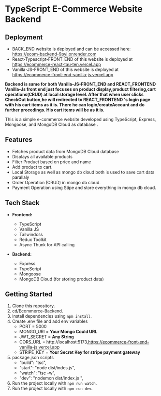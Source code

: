 # TypeScript E-Commerce Website Backend

## Deployment

- BACK_END website is deployed and can be accessed here: https://ecom-backend-9pyi.onrender.com
- React-Typescript-FRONT_END of this website is deployed at https://ecommerce-react-tau-ten.vercel.app
- Vanilla-JS-FRONT_END of this website is deployed at https://ecommerce-front-end-vanilla-js.vercel.app

**Backend is same for both Vanilla-JS-FRONT_END and REACT_FRONTEND Vanilla-Js front end just focuses on product display,product filtering,cart operations(CRUD) at local storage level. After that when user clicks CheckOut button,he will redirected to REACT_FRONTEND 's login page with his cart items as it is. There he can login/createAccount and do further procedings. His cart items will be as it is.**

This is a simple e-commerce website developed using TypeScript, Express, Mongoose, and MongoDB Cloud as database .

## Features

- Fetches product data from MongoDB Cloud database
- Displays all available products
- Filter Product based on price and name
- Add product to cart.
- Local Storage as well as mongo db cloud both is used to save cart data parallaly
- Order Operation (CRUD) in mongo db cloud.
- Payment Operation using Stipe and store everything in mongo db cloud.

## Tech Stack

- **Frontend:**

  - TypeScript
  - Vanilla JS
  - Tailwindcss
  - Redux Toolkit
  - Async Thunk for API calling

- **Backend:**
  - Express
  - TypeScript
  - Mongoose
  - MongoDB Cloud (for storing product data)

## Getting Started

1. Clone this repository.
2. cd/Ecommerce-Backend.
3. Install dependencies using `npm install`.
4. Create .env file and add env variables
   - PORT = 5000
   - MONGO_URI = **Your Mongo Could URL**
   - JWT_SECRET = **Any String**
   - CORS_URL = http://localhost:5173,https://ecommerce-front-end-vanilla-js.vercel.app
   - STRIPE_KEY = **Your Secret Key for stripe payment gateway**
5. package.json scripts
   - "build": "tsc",
   - "start": "node dist/indes.js",
   - "watch": "tsc -w",
   - "dev": "nodemon dist/index.js ",
6. Run the project locally with `npm run watch`.
7. Run the project locally with `npm run dev`.
